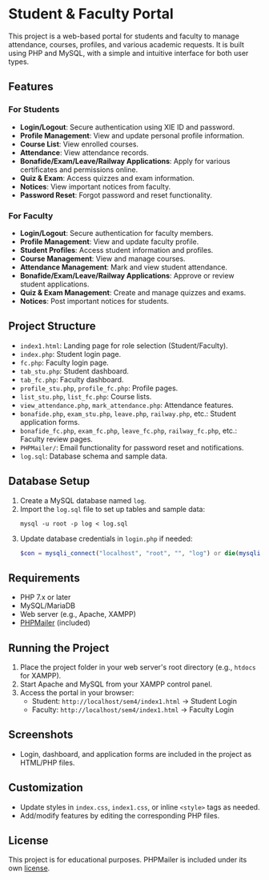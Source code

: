 # Student & Faculty Portal

This project is a web-based portal for students and faculty to manage attendance, courses, profiles, and various academic requests. It is built using PHP and MySQL, with a simple and intuitive interface for both user types.

## Features

### For Students
- **Login/Logout**: Secure authentication using XIE ID and password.
- **Profile Management**: View and update personal profile information.
- **Course List**: View enrolled courses.
- **Attendance**: View attendance records.
- **Bonafide/Exam/Leave/Railway Applications**: Apply for various certificates and permissions online.
- **Quiz & Exam**: Access quizzes and exam information.
- **Notices**: View important notices from faculty.
- **Password Reset**: Forgot password and reset functionality.

### For Faculty
- **Login/Logout**: Secure authentication for faculty members.
- **Profile Management**: View and update faculty profile.
- **Student Profiles**: Access student information and profiles.
- **Course Management**: View and manage courses.
- **Attendance Management**: Mark and view student attendance.
- **Bonafide/Exam/Leave/Railway Applications**: Approve or review student applications.
- **Quiz & Exam Management**: Create and manage quizzes and exams.
- **Notices**: Post important notices for students.

## Project Structure
- `index1.html`: Landing page for role selection (Student/Faculty).
- `index.php`: Student login page.
- `fc.php`: Faculty login page.
- `tab_stu.php`: Student dashboard.
- `tab_fc.php`: Faculty dashboard.
- `profile_stu.php`, `profile_fc.php`: Profile pages.
- `list_stu.php`, `list_fc.php`: Course lists.
- `view_attendance.php`, `mark_attendance.php`: Attendance features.
- `bonafide.php`, `exam_stu.php`, `leave.php`, `railway.php`, etc.: Student application forms.
- `bonafide_fc.php`, `exam_fc.php`, `leave_fc.php`, `railway_fc.php`, etc.: Faculty review pages.
- `PHPMailer/`: Email functionality for password reset and notifications.
- `log.sql`: Database schema and sample data.

## Database Setup
1. Create a MySQL database named `log`.
2. Import the `log.sql` file to set up tables and sample data:
   ```
   mysql -u root -p log < log.sql
   ```
3. Update database credentials in `login.php` if needed:
   ```php
   $con = mysqli_connect("localhost", "root", "", "log") or die(mysqli_error());
   ```

## Requirements
- PHP 7.x or later
- MySQL/MariaDB
- Web server (e.g., Apache, XAMPP)
- [PHPMailer](https://github.com/PHPMailer/PHPMailer) (included)

## Running the Project
1. Place the project folder in your web server's root directory (e.g., `htdocs` for XAMPP).
2. Start Apache and MySQL from your XAMPP control panel.
3. Access the portal in your browser:
   - Student: `http://localhost/sem4/index1.html` → Student Login
   - Faculty: `http://localhost/sem4/index1.html` → Faculty Login

## Screenshots
- Login, dashboard, and application forms are included in the project as HTML/PHP files.

## Customization
- Update styles in `index.css`, `index1.css`, or inline `<style>` tags as needed.
- Add/modify features by editing the corresponding PHP files.

## License
This project is for educational purposes. PHPMailer is included under its own [license](PHPMailer/LICENSE). 
